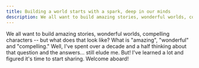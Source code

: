 ```yaml
---
title: Building a world starts with a spark, deep in our minds
description: We all want to build amazing stories, wonderful worlds, com...
---
```


We all want to build amazing stories, wonderful worlds, compelling characters -- but what does that look like? What is "amazing", "wonderful" and "compelling." Well, I've spent over a decade and a half thinking about that question and the answers... still elude me. But! I've learned a lot and figured it's time to start sharing. Welcome aboard!
